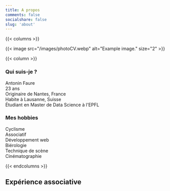 ```yaml
---
title: A propos
comments: false
socialshare: false
slug: 'about'
---
```


{{< columns >}}

{{< image src="/images/photoCV.webp" alt="Example image." size="2" >}}

{{< column >}}

### Qui suis-je ?
Antonin Faure \
23 ans \
Originaire de Nantes, France \
Habite à Lausanne, Suisse \
Étudiant en Master de Data Science à l'EPFL

### Mes hobbies
Cyclisme \
Associatif \
Développement web \
Biérologie \
Technique de scène \
Cinématographie

{{< endcolumns >}}

## Expérience associative
